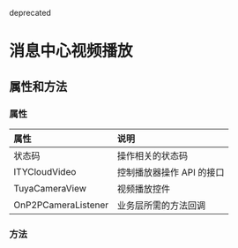 deprecated

# 消息中心视频播放



## 属性和方法

### 属性

| 属性                | 说明                      |
| :------------------- | :------------------------- |
| 状态码              | 操作相关的状态码          |
| ITYCloudVideo       | 控制播放器操作 API 的接口 |
| TuyaCameraView      | 视频播放控件              |
| OnP2PCameraListener | 业务层所需的方法回调      |

### 方法


